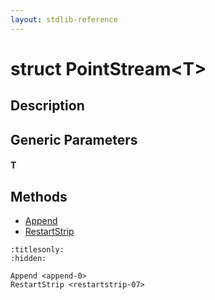 ```yaml
---
layout: stdlib-reference
---
```


# struct PointStream\<T\>

## Description



## Generic Parameters

####  <a id="typeparam-T"></a>T

## Methods

* [Append](../append-0)
* [RestartStrip](../restartstrip-07)


```{toctree}
:titlesonly:
:hidden:

Append <append-0>
RestartStrip <restartstrip-07>
```
